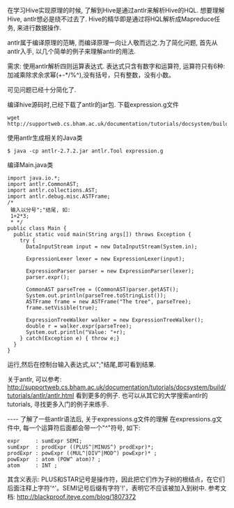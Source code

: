 在学习Hive实现原理的时候, 了解到Hive是通过antlr来解析Hive的HQL. 想要理解Hive, antlr想必是绕不过去了.
Hive的精华即是通过将HQL解析成Mapreduce任务, 来进行数据操作.

antlr属于编译原理的范畴, 而编译原理一向让人敬而远之.为了简化问题, 首先从antlr入手, 以几个简单的例子来理解antlr的用法.

需求: 使用antlr解析四则运算表达式. 表达式只含有数字和运算符, 运算符只有6种: 加减乘除求余求幂(+-*/%^),没有括号，只有整数，没有小数。

可见问题已经十分简化了.

编译hive源码时,已经下载了antlr的jar包. 下载expression.g文件
```
wget http://supportweb.cs.bham.ac.uk/documentation/tutorials/docsystem/build/tutorials/antlr/files/expression.g
```
使用antlr生成相关的Java类
```
$ java -cp antlr-2.7.2.jar antlr.Tool expression.g
```
编译Main.java类
```
import java.io.*;
import antlr.CommonAST;
import antlr.collections.AST;
import antlr.debug.misc.ASTFrame;
/*
 输入以分号";"结尾, 如:
 1+2*3;
 * */
public class Main {
  public static void main(String args[]) throws Exception {
    try {
      DataInputStream input = new DataInputStream(System.in);

      ExpressionLexer lexer = new ExpressionLexer(input); 

      ExpressionParser parser = new ExpressionParser(lexer);
      parser.expr();

      CommonAST parseTree = (CommonAST)parser.getAST();
      System.out.println(parseTree.toStringList());
      ASTFrame frame = new ASTFrame("The tree", parseTree);
      frame.setVisible(true);

      ExpressionTreeWalker walker = new ExpressionTreeWalker();
      double r = walker.expr(parseTree);
      System.out.println("Value: "+r);
    } catch(Exception e) { throw e;}
  }
}
```
运行,然后在控制台输入表达式,以";"结尾,即可看到结果.

关于antlr, 可以参考: http://supportweb.cs.bham.ac.uk/documentation/tutorials/docsystem/build/tutorials/antlr/antlr.html 看到更多的例子.
也可以从其它的大学搜索antlr的tutorials, 寻找更多入门的例子来练手.

---- 了解了一些antlr语法后, 关于expressions.g文件的理解
在expressions.g文件中, 每一个运算符后面都会带一个"^"符号, 如下:
```
expr     : sumExpr SEMI;
sumExpr  : prodExpr ((PLUS^|MINUS^) prodExpr)*; 
prodExpr : powExpr ((MUL^|DIV^|MOD^) powExpr)* ;
powExpr  : atom (POW^ atom)? ;
atom     : INT ;
```
其含义表示: PLUS和STAR记号是操作符，因此把它们作为子树的根结点，在它们后面注释上字符'^'。SEMI记号后缀有字符'!'，表明它不应该被加入到树中.
参考文档: http://blackproof.iteye.com/blog/1807372


